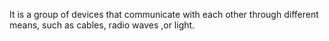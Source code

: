 It is a group of devices that communicate with each other through different means, such as cables, radio waves ,or light.